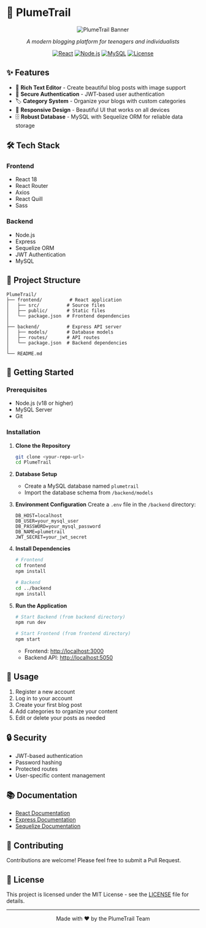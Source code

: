 # 🌟 PlumeTrail

<div align="center">

![PlumeTrail Banner](https://via.placeholder.com/800x200/2D3748/FFFFFF?text=PlumeTrail)

*A modern blogging platform for teenagers and individualists*

[![React](https://img.shields.io/badge/React-18.0-blue?style=flat-square&logo=react)](https://reactjs.org/)
[![Node.js](https://img.shields.io/badge/Node.js-18+-green?style=flat-square&logo=node.js)](https://nodejs.org/)
[![MySQL](https://img.shields.io/badge/MySQL-8.0-orange?style=flat-square&logo=mysql)](https://www.mysql.com/)
[![License](https://img.shields.io/badge/License-MIT-yellow?style=flat-square)](LICENSE)

</div>

## ✨ Features

- 📝 **Rich Text Editor** - Create beautiful blog posts with image support
- 🔐 **Secure Authentication** - JWT-based user authentication
- 🏷️ **Category System** - Organize your blogs with custom categories
- 📱 **Responsive Design** - Beautiful UI that works on all devices
- 🗄️ **Robust Database** - MySQL with Sequelize ORM for reliable data storage

## 🛠️ Tech Stack

### Frontend
- React 18
- React Router
- Axios
- React Quill
- Sass

### Backend
- Node.js
- Express
- Sequelize ORM
- JWT Authentication
- MySQL

## 📁 Project Structure

```
PlumeTrail/
├── frontend/          # React application
│   ├── src/          # Source files
│   ├── public/       # Static files
│   └── package.json  # Frontend dependencies
│
├── backend/          # Express API server
│   ├── models/       # Database models
│   ├── routes/       # API routes
│   └── package.json  # Backend dependencies
│
└── README.md
```

## 🚀 Getting Started

### Prerequisites

- Node.js (v18 or higher)
- MySQL Server
- Git

### Installation

1. **Clone the Repository**
   ```bash
   git clone <your-repo-url>
   cd PlumeTrail
   ```

2. **Database Setup**
   - Create a MySQL database named `plumetrail`
   - Import the database schema from `/backend/models`

3. **Environment Configuration**
   Create a `.env` file in the `/backend` directory:
   ```env
   DB_HOST=localhost
   DB_USER=your_mysql_user
   DB_PASSWORD=your_mysql_password
   DB_NAME=plumetrail
   JWT_SECRET=your_jwt_secret
   ```

4. **Install Dependencies**
   ```bash
   # Frontend
   cd frontend
   npm install

   # Backend
   cd ../backend
   npm install
   ```

5. **Run the Application**
   ```bash
   # Start Backend (from backend directory)
   npm run dev

   # Start Frontend (from frontend directory)
   npm start
   ```

   - Frontend: [http://localhost:3000](http://localhost:3000)
   - Backend API: [http://localhost:5050](http://localhost:5050)

## 📝 Usage

1. Register a new account
2. Log in to your account
3. Create your first blog post
4. Add categories to organize your content
5. Edit or delete your posts as needed

## 🔒 Security

- JWT-based authentication
- Password hashing
- Protected routes
- User-specific content management

## 📚 Documentation

- [React Documentation](https://reactjs.org/)
- [Express Documentation](https://expressjs.com/)
- [Sequelize Documentation](https://sequelize.org/)

## 🤝 Contributing

Contributions are welcome! Please feel free to submit a Pull Request.

## 📄 License

This project is licensed under the MIT License - see the [LICENSE](LICENSE) file for details.

---

<div align="center">
Made with ❤️ by the PlumeTrail Team
</div>
